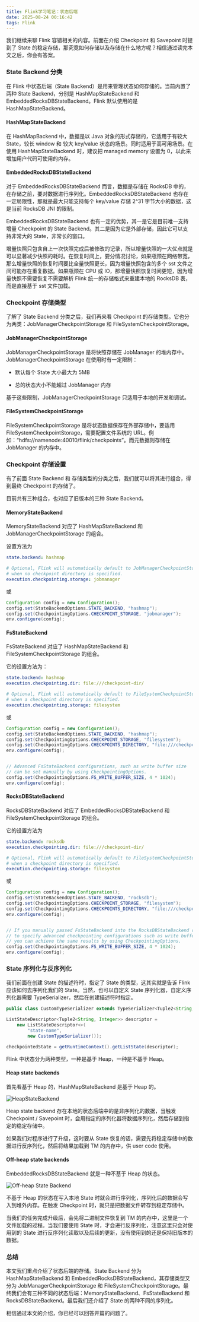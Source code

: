 ```yaml
---
title: Flink学习笔记：状态后端
date: 2025-08-24 00:16:42
tags: Flink
---
```


我们继续来聊 Flink 容错相关的内容。前面在介绍 Checkpoint 和 Savepoint 时提到了 State 的稳定存储，那究竟如何存储以及存储在什么地方呢？相信通过读完本文之后，你会有答案。<!-- more -->

### State Backend 分类

在 Flink 中状态后端（State Backend）是用来管理状态如何存储的。当前内置了两种 State Backend，分别是 HashMapStateBackend 和 EmbeddedRocksDBStateBackend。Flink 默认使用的是 HashMapStateBackend。

#### HashMapStateBackend

在 HashMapBackend 中，数据是以 Java 对象的形式存储的，它适用于有较大 State，较长 window 和 较大 key/value 状态的场景。同时适用于高可用场景。在使用 HashMapStateBackend 时，建议把 managed memory 设置为 0，以此来增加用户代码可使用的内存。

#### EmbeddedRocksDBStateBackend

对于 EmbeddedRocksDBStateBackend 而言，数据是存储在 RocksDB 中的，在存储之前，要对数据进行序列化。EmbeddedRocksDBStateBackend 也存在一定局限性，那就是最大只能支持每个 key/value 存储 2^31 字节大小的数据，这是当前 RocksDB JNI 的限制。

EmbeddedRocksDBStateBackend 也有一定的优势，其一是它是目前唯一支持增量 Checkpoint 的 State Backend。其二是因为它是外部存储，因此它可以支持非常大的 State，非常长的窗口。

增量快照只包含自上一次快照完成后被修改的记录，所以增量快照的一大优点就是可以显著减少快照的耗时。在恢复时间上，要分情况讨论，如果瓶颈在网络带宽，那么增量快照的恢复时间要比全量快照更长，因为增量快照包含的多个 sst 文件之间可能存在重复数据。如果瓶颈在 CPU 或 IO，那增量快照恢复时间更短，因为增量快照不需要恢复不需要解析 Flink 统一的存储格式来重建本地的 RocksDB 表，而是直接基于 sst 文件加载。

### Checkpoint 存储类型

了解了 State Backend 分类之后，我们再来看 Checkpoint 的存储类型。它也分为两类：JobManagerCheckpointStorage 和 FileSystemCheckpointStorage。

#### JobManagerCheckpointStorage

JobManagerCheckpointStorage 是将快照存储在 JobManager 的堆内存中。JobManagerCheckpointStorage 在使用时有一定限制：

- 默认每个 State 大小最大为 5MB

- 总的状态大小不能超过 JobManager 内存

基于这些限制，JobManagerCheckpointStorage 只适用于本地的开发和调试。

#### FileSystemCheckpointStorage

FileSystemCheckpointStorage 是将状态数据保存在外部存储中，要适用 FileSystemCheckpointStorage，需要配置文件系统的 URL。例如：“hdfs://namenode:40010/flink/checkpoints”。而元数据则存储在 JobManager 的内存中。

### Checkpoint 存储设置

有了前面 State Backend 和 存储类型的分类之后，我们就可以将其进行组合，得到最终 Checkpoint 的存储了。

目前共有三种组合，也对应了旧版本的三种 State Backend。

#### MemoryStateBackend

MemoryStateBackend 对应了 HashMapStateBackend 和 JobManagerCheckpointStorage 的组合。

设置方法为

```yaml
state.backend: hashmap

# Optional, Flink will automatically default to JobManagerCheckpointStorage
# when no checkpoint directory is specified.
execution.checkpointing.storage: jobmanager
```

或

```java
Configuration config = new Configuration();
config.set(StateBackendOptions.STATE_BACKEND, "hashmap");
config.set(CheckpointingOptions.CHECKPOINT_STORAGE, "jobmanager");
env.configure(config);
```

#### FsStateBackend

FsStateBackend 对应了 HashMapStateBackend 和 FileSystemCheckpointStorage 的组合。

它的设置方法为：

```yaml
state.backend: hashmap
execution.checkpointing.dir: file:///checkpoint-dir/

# Optional, Flink will automatically default to FileSystemCheckpointStorage
# when a checkpoint directory is specified.
execution.checkpointing.storage: filesystem
```

或

```java
Configuration config = new Configuration();
config.set(StateBackendOptions.STATE_BACKEND, "hashmap");
config.set(CheckpointingOptions.CHECKPOINT_STORAGE, "filesystem");
config.set(CheckpointingOptions.CHECKPOINTS_DIRECTORY, "file:///checkpoint-dir");
env.configure(config);


// Advanced FsStateBackend configurations, such as write buffer size
// can be set manually by using CheckpointingOptions.
config.set(CheckpointingOptions.FS_WRITE_BUFFER_SIZE, 4 * 1024);
env.configure(config);
```

#### RocksDBStateBackend

RocksDBStateBackend 对应了 EmbeddedRocksDBStateBackend 和 FileSystemCheckpointStorage 的组合。

它的设置方法为

```yaml
state.backend: rocksdb
execution.checkpointing.dir: file:///checkpoint-dir/

# Optional, Flink will automatically default to FileSystemCheckpointStorage
# when a checkpoint directory is specified.
execution.checkpointing.storage: filesystem
```

或

```java
Configuration config = new Configuration();
config.set(StateBackendOptions.STATE_BACKEND, "rocksdb");
config.set(CheckpointingOptions.CHECKPOINT_STORAGE, "filesystem");
config.set(CheckpointingOptions.CHECKPOINTS_DIRECTORY, "file:///checkpoint-dir");
env.configure(config);


// If you manually passed FsStateBackend into the RocksDBStateBackend constructor
// to specify advanced checkpointing configurations such as write buffer size,
// you can achieve the same results by using CheckpointingOptions.
config.set(CheckpointingOptions.FS_WRITE_BUFFER_SIZE, 4 * 1024);
env.configure(config);
```

### State 序列化与反序列化

我们前面在创建 State 的描述符时，指定了 State 的类型，这其实就是告诉 Flink 应该如何去序列化我们的 State。当然，也可以自定义 State 序列化器，自定义序列化器需要 TypeSerializer，然后在创建描述符时指定。

```java
public class CustomTypeSerializer extends TypeSerializer<Tuple2<String, Integer>> {...};

ListStateDescriptor<Tuple2<String, Integer>> descriptor =
    new ListStateDescriptor<>(
        "state-name",
        new CustomTypeSerializer());

checkpointedState = getRuntimeContext().getListState(descriptor);
```

Flink 中状态分为两种类型，一种是基于 Heap，一种是不基于 Heap。

#### Heap state backends

首先看基于 Heap 的，HashMapStateBackend 是基于 Heap 的。

![HeapStateBackend](https://res.cloudinary.com/dxydgihag/image/upload/v1756052394/Blog/flink/6/HeapStateBackend.png)

Heap state backend 存在本地的状态后端中的是非序列化的数据，当触发 Checkpoint / Savepoint 时，会用指定的序列化器将数据序列化，然后存储到指定的稳定存储中。

如果我们对程序进行了升级，这时要从 State 恢复的话，需要先将稳定存储中的数据进行反序列化，然后将结果加载到 TM 的内存中，供 user code 使用。

#### Off-heap state backends

EmbeddedRocksDBStateBackend 就是一种不基于 Heap 的状态。

![Off-heap State Backend](https://res.cloudinary.com/dxydgihag/image/upload/v1756053324/Blog/flink/6/OffHeapStateBackend.png)

不基于 Heap 的状态在写入本地 State 时就会进行序列化，序列化后的数据会写入到堆外内存。在触发 Checkpoint 时，就只是把数据文件转存到稳定存储中。

当我们的任务完成升级后，会先将二进制文件恢复到 TM 的内存中，这里是一个文件加载的过程。当我们要使用 State 时，才会进行反序列化，注意这里只会对使用到的 State 进行反序列化读取以及后续的更新，没有使用到的还是保持旧版本的数据。

### 总结

本文我们重点介绍了状态后端的存储。State Backend 分为 HashMapStateBackend 和 EmbeddedRocksDBStateBackend，其存储类型又分为 JobManagerCheckpointStorage 和 FileSystemCheckpointStorage。最终我们会有三种不同的状态后端：MemoryStateBackend、FsStateBackend 和 RocksDBStateBackend。最后我们还介绍了 State 的两种不同的序列化。

相信通过本文的介绍，你已经可以回答开篇的问题了。
